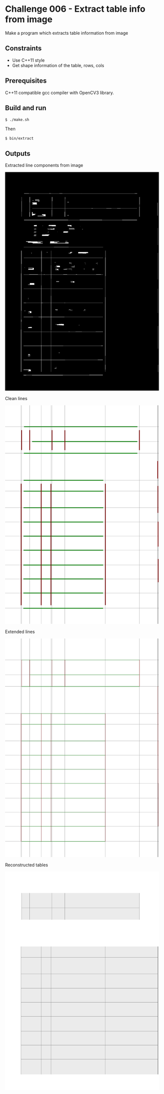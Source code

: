 # Challenge 006 - Extract table info from image

Make a program which extracts table information from image

## Constraints

- Use C++11 style
- Get shape information of the table, rows, cols

## Prerequisites

C++11 compatible gcc compiler with OpenCV3 library.

## Build and run

```
$ ./make.sh
```

Then

```
$ bin/extract
```

## Outputs

Extracted line components from image 

![1](data/lines.jpg)

Clean lines

![2](data/lines-filtered.jpg)

Extended lines 

![3](data/lines-extended.jpg)

Reconstructed tables

![4](data/tables.jpg)

